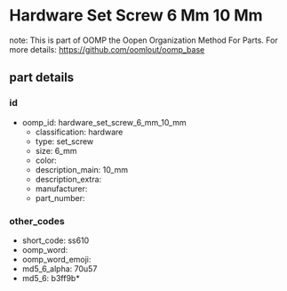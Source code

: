 # Hardware Set Screw 6 Mm 10 Mm  

note: This is part of OOMP the Oopen Organization Method For Parts. For more details: https://github.com/oomlout/oomp_base

##  part details





### id
* oomp_id: hardware_set_screw_6_mm_10_mm
  * classification: hardware
  * type: set_screw
  * size: 6_mm
  * color: 
  * description_main: 10_mm
  * description_extra: 
  * manufacturer: 
  * part_number: 

### other_codes
* short_code: ss610
* oomp_word: 
* oomp_word_emoji: 
* md5_6_alpha: 70u57
* md5_6: b3ff9b* 